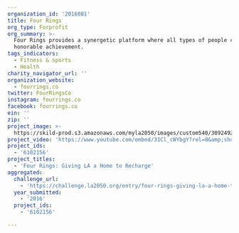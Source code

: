 ```yaml
---
organization_id: '2016081'
title: Four Rings
org_type: Forprofit
org_summary: >-
  Four Rings provides a synergetic platform where all types of people can reach
  honorable achievement.
tags_indicators:
  - Fitness & sports
  - Health
charity_navigator_url: ''
organization_website:
  - fourrings.co
twitter: FourRingsCo
instagram: fourrings.co
facebook: fourrings.co
ein: ''
zip: ''
project_image: >-
  https://skild-prod.s3.amazonaws.com/myla2050/images/custom540/3092492065741-team90.jpg
project_video: 'https://www.youtube.com/embed/31Cl_cWYbgY?rel=0&amp;showinfo=0'
project_ids:
  - '6102156'
project_titles:
  - 'Four Rings: Giving LA a Home to Recharge'
aggregated:
  challenge_url:
    - 'https://challenge.la2050.org/entry/four-rings-giving-la-a-home-to-recharge'
  year_submitted:
    - '2016'
  project_ids:
    - '6102156'

---
```

